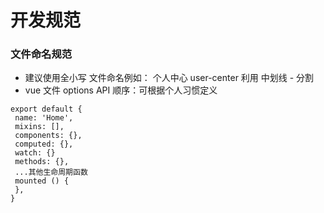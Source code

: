 # 开发规范
### 文件命名规范 

 - 建议使用全小写 文件命名例如： 个人中心  user-center 利用  中划线 - 分割
 - vue 文件 options API 顺序：可根据个人习惯定义
 
 ```
export default {
  name: 'Home',
  mixins: [],
  components: {},
  computed: {},
  watch: {}
  methods: {},
  ...其他生命周期函数
  mounted () {
  },
}
 ```
